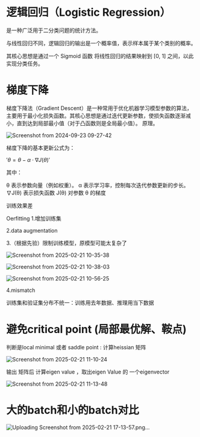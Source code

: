 # 逻辑回归（Logistic Regression）

是一种广泛用于二分类问题的统计方法。

与线性回归不同，逻辑回归的输出是一个概率值，表示样本属于某个类别的概率。

其核心思想是通过一个 Sigmoid 函数 将线性回归的结果映射到 [0, 1] 之间，以此实现分类任务。

# 梯度下降

梯度下降法（Gradient Descent）是一种常用于优化机器学习模型参数的算法，主要用于最小化损失函数。其核心思想是通过迭代更新参数，使损失函数逐渐减小，直到达到局部最小值（对于凸函数则是全局最小值）。
原理。

![Screenshot from 2024-09-23 09-27-42](https://github.com/user-attachments/assets/5c1695c2-69e0-47e1-86c7-c749c27fb5b4)

梯度下降的基本更新公式为：

$' θ=θ−α⋅∇J(θ) '$

其中：

θ 表示参数向量（例如权重）。
α 表示学习率，控制每次迭代参数更新的步长。
∇J(θ) 表示损失函数 J(θ) 对参数 θ 的梯度


训练效果差

Oerfitting
1.增加训练集

2.data augmentation

3.（根据先验）限制训练模型，原模型可能太复杂了

![Screenshot from 2025-02-21 10-35-38](https://github.com/user-attachments/assets/c436978c-4335-443f-b96e-7355f9a7ad0e)

![Screenshot from 2025-02-21 10-38-03](https://github.com/user-attachments/assets/45e3c7fd-d1d0-44a8-a67e-d7db320154bb)

![Screenshot from 2025-02-21 10-56-25](https://github.com/user-attachments/assets/5c808f7e-7344-4766-bbe9-12041616cdcb)

4.mismatch

训练集和验证集分布不统一：训练用去年数据、推理用当下数据

# 避免critical point (局部最优解、鞍点)

判断是local minimal 或者 saddle point : 计算heissian 矩阵

![Screenshot from 2025-02-21 11-10-24](https://github.com/user-attachments/assets/fdacdf1f-232d-4e1d-80da-7fdcfcbe8889)

输出 矩阵后 计算eigen value ，取出eigen Value 的 一个eigenvector

![Screenshot from 2025-02-21 11-13-48](https://github.com/user-attachments/assets/60a47787-4559-42de-a12c-20e981bba60e)


# 大的batch和小的batch对比

![Uploading Screenshot from 2025-02-21 17-13-57.png…]()
